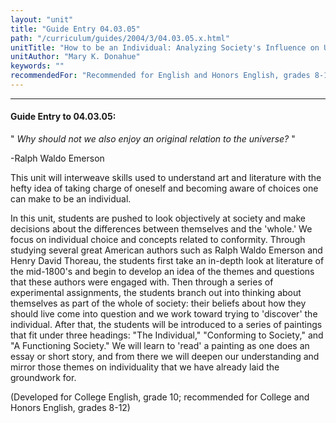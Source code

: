 ```yaml
---
layout: "unit"
title: "Guide Entry 04.03.05"
path: "/curriculum/guides/2004/3/04.03.05.x.html"
unitTitle: "How to be an Individual: Analyzing Society's Influence on Us through Art and Literature"
unitAuthor: "Mary K. Donahue"
keywords: ""
recommendedFor: "Recommended for English and Honors English, grades 8-12."
---
```

<body>
<hr/>
<h4>
Guide Entry to 04.03.05:
</h4>
<p>
"
<i>
Why should not we also enjoy an original relation to the universe?
</i>
"
</p>
<p>
-Ralph Waldo Emerson
</p>
<p>
This unit will interweave skills used to understand art and literature with the hefty idea of taking charge of oneself and becoming aware of choices one can make to be an individual.
</p>
<p>
In this unit, students are pushed to look objectively at society and make decisions about the differences between themselves and the 'whole.' We focus on individual choice and concepts related to conformity. Through studying several great American authors such as Ralph Waldo Emerson and Henry David Thoreau, the students first take an in-depth look at literature of the mid-1800's and begin to develop an idea of the themes and questions that these authors were engaged with. Then through a series of experimental assignments, the students branch out into thinking about themselves as part of the whole of society: their beliefs about how they should live come into question and we work toward trying to 'discover' the individual. After that, the students will be introduced to a series of paintings that fit under three headings: "The Individual," "Conforming to Society," and "A Functioning Society." We will learn to 'read' a painting as one does an essay or short story, and from there we will deepen our understanding and mirror those themes on individuality that we have already laid the groundwork for.
</p>
<p>
(Developed for College English, grade 10; recommended for College and Honors English, grades 8-12)
</p>
</body>
